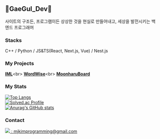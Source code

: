 ## 🐸GaeGul_Dev🐸

사이트의 구조든, 프로그램이든 상상한 것을 현실로 만들어내고, 세상을 발전시키는 백엔드 프로그래머<br>

### Stacks
C++ / Python / JS&TS(React, Next.js, Vue) / Nest.js

### My Projects
[**IML**]("https://Mjkim-Programming.github.io/")<br>
[**WordWise**]("https://wordwise-project.github.io/")<br>
[**MoonharuBoard**](https://happy-birthday-moonharu.vercel.app)
### My Stats
[![Top Langs](https://github-readme-stats.vercel.app/api/top-langs/?username=Mjkim-Programming)](https://github.com/Mjkim-Programming/github-readme-stats)<br>
[![Solved.ac Profile](http://mazassumnida.wtf/api/v2/generate_badge?boj=gaeguldev)](https://solved.ac/gaeguldev/)<br>
[![Anurag's GitHub stats](https://github-readme-stats.vercel.app/api?username=Mjkim-Programming)](https://github.com/Mjkim-Programming/github-readme-stats)
### Contact
<a href="matilto:mjkimprogramming@gmail.com"><img src="https://img.shields.io/badge/Gmail-000000?style=flat-square&logo=Gmail&logoColor=EA4335"/> : mjkimprogramming@gmail.com
